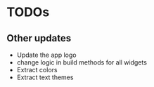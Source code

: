 # TODOs

## Other updates

- Update the app logo
- change logic in build methods for all widgets
- Extract colors
- Extract text themes
